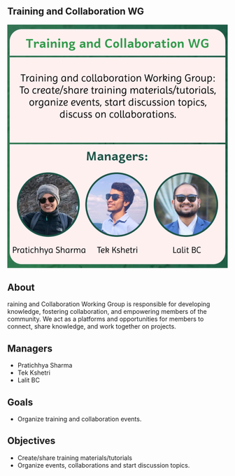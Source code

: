 ## Training and Collaboration WG

![alt text](training_collaboration_wg.png)

## About

raining and Collaboration Working Group is responsible for developing knowledge, fostering collaboration, and empowering members of the community. We act as a platforms and opportunities for members to connect, share knowledge, and work together on projects.

## Managers

- Pratichhya Sharma
- Tek Kshetri
- Lalit BC

## Goals

- Organize training and collaboration events.

## Objectives

- Create/share training materials/tutorials
- Organize events, collaborations and start discussion topics.

